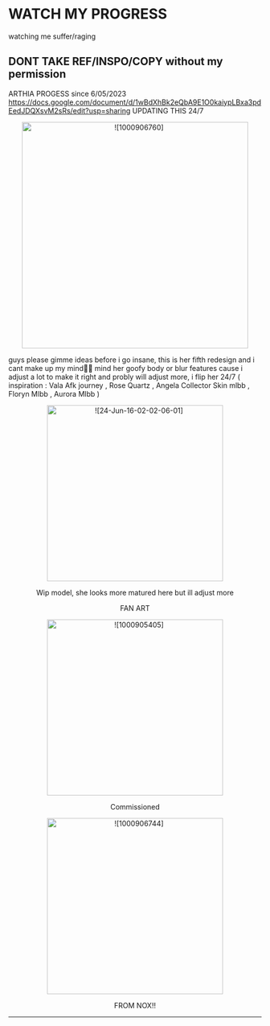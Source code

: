 # WATCH MY PROGRESS
 watching me suffer/raging
## DONT TAKE REF/INSPO/COPY without my permission
ARTHIA PROGESS since 6/05/2023 https://docs.google.com/document/d/1wBdXhBk2eQbA9E1O0kaiypLBxa3pdEedJDQXsvM2sRs/edit?usp=sharing
UPDATING THIS 24/7
<p align="center"> 
              <img width="450" src="https://github.com/ArthiaCarnation/ArthiaCarnation/assets/170179384/0261d055-df93-409e-bcec-0b1df383001d" alt = ![1000906760]>
</p>
guys please gimme ideas before i go insane, this is her fifth redesign and i cant make up my mind🙏🙏
mind her goofy body or blur features cause i adjust a lot to make it right and probly will adjust more, i flip her 24/7
( inspiration : Vala Afk journey , Rose Quartz , Angela Collector Skin mlbb , Floryn Mlbb , Aurora Mlbb )
<p align="center"> 
<img width="350" src="https://github.com/ArthiaCarnation/ArthiaCarnation/assets/170179384/6a7e4998-a980-45a4-bb7b-fa447c8859f4" alt =![24-Jun-16-02-02-06-01]>
</p>
<p align="center"> 
Wip model, she looks more matured here but ill adjust more 
</p>
<p align="center"> 
FAN ART 
<p align="center"> 
<img width="350" src =https://github.com/ArthiaCarnation/ArthiaCarnation/assets/170179384/50d1a5fa-98a2-460c-9f6e-5785b694f65d alt=![1000905405]>
  <p align="center"> 
  Commissioned
</p>
<p align="center"> 
<img width="350" src="https://github.com/ArthiaCarnation/ArthiaCarnation/assets/170179384/fcb26454-a635-4af3-8caf-a66a8c45db37"alt=![1000906744]>
  <p align="center"> 
  FROM NOX!!
</p>
<hr>



